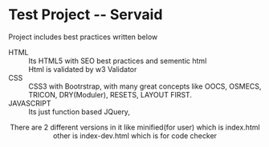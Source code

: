 <h1>Test Project -- Servaid</h1>
<p>Project includes best practices written below</p>

<dl>
  <dt>HTML</dt>
  <dd>Its HTML5 with SEO best practices and sementic html</dd>
  <dd>Html is validated by w3 Validator</dd>
  <dt>CSS</dt>
  <dd>CSS3 with Bootrstrap, with many great concepts like OOCS, OSMECS, TRICON, DRY(Moduler), RESETS, LAYOUT FIRST. </dd>
  <dt>JAVASCRIPT</dt>
  <dd>Its just function based JQuery, </dd>
</dl>

<p>	<center>There are 2 different versions in it like minified(for user) which is index.html  other is index-dev.html which is for code checker</center></p>